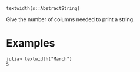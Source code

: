 ```
textwidth(s::AbstractString)
```

Give the number of columns needed to print a string.

# Examples

```jldoctest
julia> textwidth("March")
5
```
